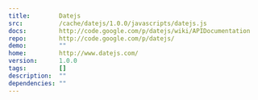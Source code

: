 ```yaml
---
title:        Datejs
src:          /cache/datejs/1.0.0/javascripts/datejs.js
docs:         http://code.google.com/p/datejs/wiki/APIDocumentation
repo:         http://code.google.com/p/datejs/
demo:         ""
home:         http://www.datejs.com/
version:      1.0.0
tags:         []
description:  ""
dependencies: ""
---
```


